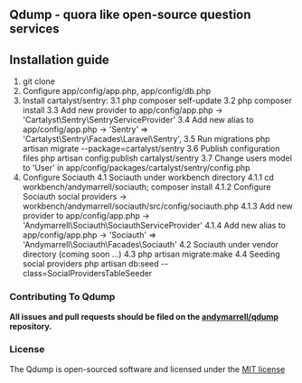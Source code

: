 ## Qdump - quora like open-source question services

## Installation guide

1. git clone
2. Configure app/config/app.php, app/config/db.php
3. Install cartalyst/sentry:
3.1 php composer self-update
3.2 php composer install
3.3 Add new provider to app/config/app.php -> 'Cartalyst\Sentry\SentryServiceProvider'
3.4 Add new alias to app/config/app.php -> 'Sentry' => 'Cartalyst\Sentry\Facades\Laravel\Sentry',
3.5 Run migrations php artisan migrate --package=cartalyst/sentry
3.6 Publish configuration files php artisan config:publish cartalyst/sentry
3.7 Change users model to 'User' in app/config/packages/cartalyst/sentry/config.php
4. Configure Sociauth
4.1 Sociauth under workbench directory
4.1.1 cd workbench/andymarrell/sociauth; composer install
4.1.2 Configure Sociauth social providers -> workbench/andymarrell/sociauth/src/config/sociauth.php
4.1.3 Add new provider to app/config/app.php -> 'Andymarrell\Sociauth\SociauthServiceProvider'
4.1.4 Add new alias to app/config/app.php -> 'Sociauth' => 'Andymarrell\Sociauth\Facades\Sociauth'
4.2 Sociauth under vendor directory (coming soon ...)
4.3 php artisan migrate:make
4.4 Seeding social providers php artisan db:seed --class=SocialProvidersTableSeeder

### Contributing To Qdump

**All issues and pull requests should be filed on the [andymarrell/qdump](http://github.com/andymarrell/qdump) repository.**

### License

The Qdump is open-sourced software and licensed under the [MIT license](http://opensource.org/licenses/MIT)

